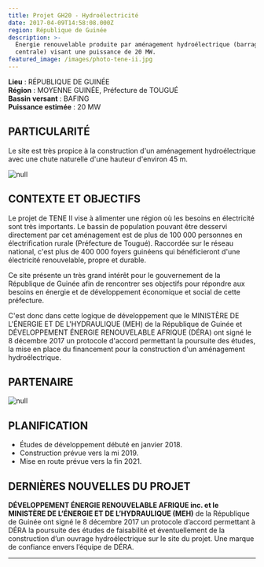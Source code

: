 ```yaml
---
title: Projet GH20 - Hydroélectricité
date: 2017-04-09T14:58:08.000Z
region: République de Guinée
description: >-
  Énergie renouvelable produite par aménagement hydroélectrique (barrage et
  centrale) visant une puissance de 20 MW.
featured_image: /images/photo-tene-ii.jpg
---
```

**Lieu** : RÉPUBLIQUE DE GUINÉE<br>
**Région** : MOYENNE GUINÉE, Préfecture de TOUGUÉ<br>
**Bassin versant** : BAFING<br>
**Puissance estimée** : 20 MW<br>

## PARTICULARITÉ

Le site est très propice à la construction d'un aménagement hydroélectrique avec une chute naturelle d'une hauteur d'environ 45 m.

![null](/images/collage_tene_ii_linkedin_v01.jpg)

## CONTEXTE ET OBJECTIFS

Le projet de TENE II vise à alimenter une région où les besoins en électricité sont très importants. Le bassin de population pouvant être desservi directement par cet aménagement est de plus de 100 000 personnes en électrification rurale (Préfecture de Tougué). Raccordée sur le réseau national, c'est plus de 400 000 foyers guinéens qui bénéficieront d'une électricité renouvelable, propre et durable.

Ce site présente un très grand intérêt pour le gouvernement de la République de Guinée afin de rencontrer ses objectifs pour répondre aux besoins en énergie et de développement économique et social de cette préfecture.

C'est donc dans cette logique de développement que le MINISTÈRE DE L'ÉNERGIE ET DE L'HYDRAULIQUE (MEH) de la République de Guinée et DÉVELOPPEMENT ÉNERGIE RENOUVELABLE AFRIQUE (DÉRA) ont signé le 8 décembre 2017 un protocole d'accord permettant la poursuite des études, la mise en place du financement pour la construction d'un aménagement hydroélectrique.

## PARTENAIRE

![null](/images/logo_BETRER.png)

## PLANIFICATION

* Études de développement débuté en janvier 2018.
* Construction prévue vers la mi 2019.
* Mise en route prévue vers la fin 2021.

## DERNIÈRES NOUVELLES DU PROJET

**DÉVELOPPEMENT ÉNERGIE RENOUVELABLE AFRIQUE inc. et le MINISTÈRE DE L’ÉNERGIE ET DE L’HYDRAULIQUE (MEH)** 
de la République de Guinée ont signé le 8 décembre 2017 un protocole d’accord permettant à DÉRA la poursuite 
des études de faisabilité et éventuellement de la construction d’un ouvrage hydroélectrique sur le site du projet. Une marque de confiance envers l’équipe de DÉRA.

- - -
